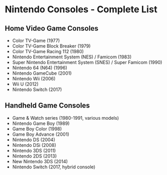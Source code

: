 # Nintendo Consoles - Complete List

## Home Video Game Consoles

- Color TV-Game (1977)
- Color TV-Game Block Breaker (1979)
- Color TV-Game Racing 112 (1980)
- Nintendo Entertainment System (NES) / Famicom (1983)
- Super Nintendo Entertainment System (SNES) / Super Famicom (1990)
- Nintendo 64 (N64) (1996)
- Nintendo GameCube (2001)
- Nintendo Wii (2006)
- Wii U (2012)
- Nintendo Switch (2017)

## Handheld Game Consoles

- Game & Watch series (1980-1991, various models)
- Nintendo Game Boy (1989)
- Game Boy Color (1998)
- Game Boy Advance (2001)
- Nintendo DS (2004)
- Nintendo DSi (2008)
- Nintendo 3DS (2011)
- Nintendo 2DS (2013)
- New Nintendo 3DS (2014)
- Nintendo Switch (2017, hybrid console)